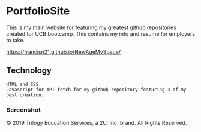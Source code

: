 # PortfolioSite

This is my main website for featuring my greatest github repositories created for UCB bootcamp.
This contains my info and resume for employers to take.

https://francisn21.github.io/NewAgeMySpace/


## Technology
```
HTML and CSS
Javascript for API fetch for my github repository featuring 3 of my best creation.

```

### Screenshot




© 2019 Trilogy Education Services, a 2U, Inc. brand. All Rights Reserved.
